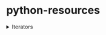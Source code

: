 # python-resources

<details>
  <summary>Iterators</summary>

- When we write `for` loop, it internally calls **`iter()`** on the container object.
- The **`iter()`** function returns an **`iterator`** object.
- The **`iterator`** object has a **`__next__()`** method that returns the next item in the container.
- The **`__next__()`** method is called repeatedly until it raises **`StopIteration`** exception, which tells the **`for`** loop to stop iterating.

```python
>>> s = 'abc'
>>> it = iter(s)
>>> it
<str_iterator object at 0x10c90e650>
>>> next(it)
'a'
>>> next(it)
'b'
>>> next(it)
'c'
>>> next(it)
Traceback (most recent call last):
  File "<stdin>", line 1, in <module>
    next(it)
StopIteration
```

- To add `iterator` behaviour to a class, refer to [the sample code](./01_iterator.py)

</details>
